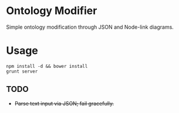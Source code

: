 Ontology Modifier
=================

Simple ontology modification through JSON and Node-link diagrams.

Usage
=====

    npm install -d && bower install
    grunt server

TODO
---

- ~~Parse text input via JSON; fail gracefully.~~
